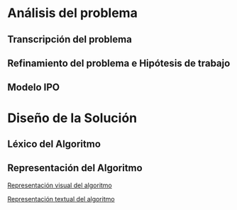 # Análisis del problema

## Transcripción del problema

## Refinamiento del problema e Hipótesis de trabajo

## Modelo IPO

# Diseño de la Solución

## Léxico del Algoritmo

## Representación del Algoritmo

[Representación visual del algoritmo](https://raw.githubusercontent.com/josefranwagner/AED/master/DiagramaDeFlujo.PNG)

[Representación textual del algoritmo](https://raw.githubusercontent.com/josefranwagner/AED/master/01-Adición/adicion.cpp)

